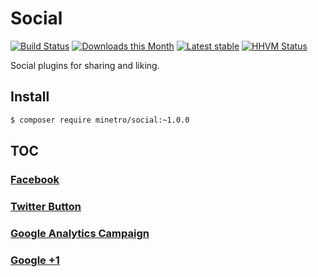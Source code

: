 # Social

[![Build Status](https://travis-ci.org/minetro/social.svg?branch=master)](https://travis-ci.org/minetro/social)
[![Downloads this Month](https://img.shields.io/packagist/dm/minetro/social.svg?style=flat)](https://packagist.org/packages/minetro/social)
[![Latest stable](https://img.shields.io/packagist/v/minetro/social.svg?style=flat)](https://packagist.org/packages/minetro/social)
[![HHVM Status](https://img.shields.io/hhvm/minetro/social.svg?style=flat)](http://hhvm.h4cc.de/package/minetro/social)

Social plugins for sharing and liking.

## Install
```sh
$ composer require minetro/social:~1.0.0
```

## TOC

### [Facebook](https://github.com/minetro/social/tree/master/docs/Facebook.md)

### [Twitter Button](https://github.com/minetro/social/tree/master/docs/TwitterButton.md)

### [Google Analytics Campaign](https://github.com/minetro/social/tree/master/docs/GoogleAnalytics.md)

### [Google +1](https://github.com/minetro/social/tree/master/docs/Google+1.md)



